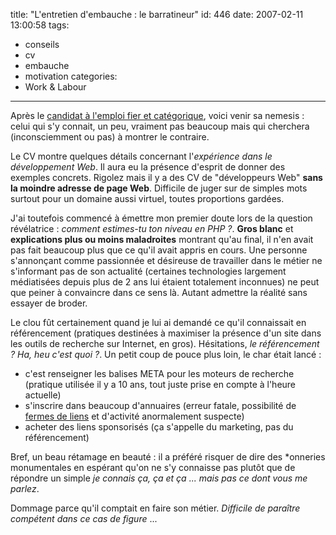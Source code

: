 title: "L'entretien d'embauche : le barratineur"
id: 446
date: 2007-02-11 13:00:58
tags:
- conseils
- cv
- embauche
- motivation
categories:
- Work & Labour
---

Après le [candidat à l'emploi fier et catégorique](https://oncletom.io/2007/entretien-embauche-exces-confiance/), voici venir sa nemesis : celui qui s'y connait, un peu, vraiment pas beaucoup mais qui cherchera (inconsciemment ou pas) à montrer le contraire.
<!--more-->
Le CV montre quelques détails concernant l'_expérience dans le développement Web_. Il aura eu la présence d'esprit de donner des exemples concrets. Rigolez mais il y a des CV de "développeurs Web" **sans la moindre adresse de page Web**. Difficile de juger sur de simples mots surtout pour un domaine aussi virtuel, toutes proportions gardées.

J'ai toutefois commencé à émettre mon premier doute lors de la question révélatrice : <cite>comment estimes-tu ton niveau en PHP ?</cite>. **Gros blanc** et **explications plus ou moins maladroites** montrant qu'au final, il n'en avait pas fait beaucoup plus que ce qu'il avait appris en cours. Une personne s'annonçant comme passionnée et désireuse de travailler dans le métier ne s'informant pas de son actualité (certaines technologies largement médiatisées depuis plus de 2 ans lui étaient totalement inconnues) ne peut que peiner à convaincre dans ce sens là. Autant admettre la réalité sans essayer de broder.

Le clou fût certainement quand je lui ai demandé ce qu'il connaissait en référencement (pratiques destinées à maximiser la présence d'un site dans les outils de recherche sur Internet, en gros). Hésitations, <cite>le référencement ? Ha, heu c'est quoi ?</cite>. Un petit coup de pouce plus loin, le char était lancé :

*   c'est renseigner les balises META pour les moteurs de recherche (pratique utilisée il y a 10 ans, tout juste prise en compte à l'heure actuelle)
*   s'inscrire dans beaucoup d'annuaires (erreur fatale, possibilité de [fermes de liens](http://www.dicodunet.com/definitions/referencement/ferme-de-liens.htm) et d'activité anormalement suspecte)
*   acheter des liens sponsorisés (ça s'appelle du marketing, pas du référencement)

Bref, un beau rétamage en beauté : il a préféré risquer de dire des *onneries monumentales en espérant qu'on ne s'y connaisse pas plutôt que de répondre un simple <cite>je connais ça, ça et ça ... mais pas ce dont vous me parlez</cite>.

Dommage parce qu'il comptait en faire son métier. _Difficile de paraître compétent dans ce cas de figure_ ...
